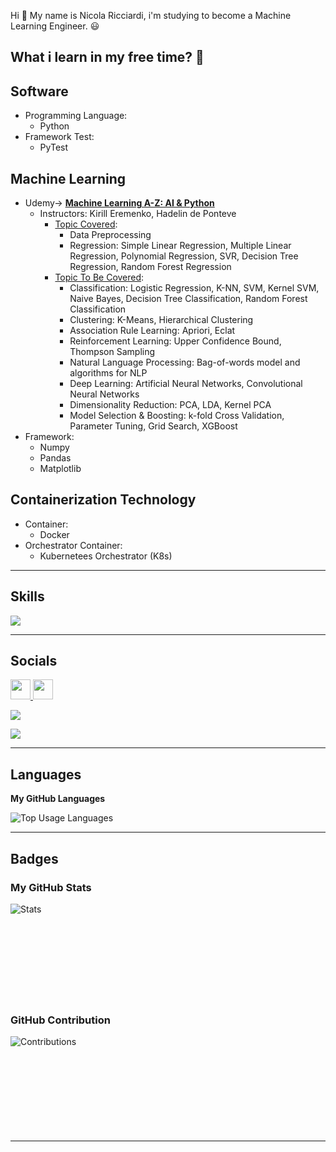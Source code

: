 Hi 👋 My name is Nicola Ricciardi, i'm studying to become a Machine Learning Engineer. 😃

## What i learn in my free time? 🧠
## Software
* Programming Language:
  - Python
* Framework Test:
  - PyTest

## Machine Learning
* Udemy-> <ins><strong>Machine Learning A-Z: AI & Python</strong></ins>
  - Instructors: Kirill Eremenko, Hadelin de Ponteve
    - <ins>Topic Covered</ins>:
      - Data Preprocessing
      - Regression: Simple Linear Regression, Multiple Linear Regression, Polynomial Regression, SVR, Decision Tree Regression, Random Forest Regression
    - <ins>Topic To Be Covered</ins>:
      - Classification: Logistic Regression, K-NN, SVM, Kernel SVM, Naive Bayes, Decision Tree Classification, Random Forest Classification
      - Clustering: K-Means, Hierarchical Clustering
      - Association Rule Learning: Apriori, Eclat
      - Reinforcement Learning: Upper Confidence Bound, Thompson Sampling
      - Natural Language Processing: Bag-of-words model and algorithms for NLP
      - Deep Learning: Artificial Neural Networks, Convolutional Neural Networks
      - Dimensionality Reduction: PCA, LDA, Kernel PCA
      - Model Selection & Boosting: k-fold Cross Validation, Parameter Tuning, Grid Search, XGBoost
* Framework:
  - Numpy
  - Pandas
  - Matplotlib
    
## Containerization Technology
* Container:
  - Docker
* Orchestrator Container:
  - Kubernetees Orchestrator (K8s)
  
---
## Skills

<p align="left">
  <a href="https://skillicons.dev">
    <img src="https://skillicons.dev/icons?i=py,docker,kubernetes,vscode,pycharm" />
  </a>
</p>

---
## Socials

<p align="left"> <a href="https://www.github.com/Sir-Chester-King" target="_blank" rel="noreferrer"> <picture> <source media="(prefers-color-scheme: dark)" srcset="https://raw.githubusercontent.com/danielcranney/readme-generator/main/public/icons/socials/github-dark.svg" /> <source media="(prefers-color-scheme: light)" srcset="https://raw.githubusercontent.com/danielcranney/readme-generator/main/public/icons/socials/github.svg" /> <img src="https://raw.githubusercontent.com/danielcranney/readme-generator/main/public/icons/socials/github.svg" width="32" height="32" /> </picture> </a> <a href="https://www.linkedin.com/in/nicolaricciardi97" target="_blank" rel="noreferrer"> <picture> <source media="(prefers-color-scheme: dark)" srcset="https://raw.githubusercontent.com/danielcranney/readme-generator/main/public/icons/socials/linkedin-dark.svg" /> <source media="(prefers-color-scheme: light)" srcset="https://raw.githubusercontent.com/danielcranney/readme-generator/main/public/icons/socials/linkedin.svg" /> <img src="https://raw.githubusercontent.com/danielcranney/readme-generator/main/public/icons/socials/linkedin.svg" width="32" height="32" /> </picture> </a></p>

<p align="left"> <img src="https://img.shields.io/github/followers/Sir-Chester-King?logo=github&style=for-the-badge&color=blue"/> </p>

<p align="left"> <img src="https://komarev.com/ghpvc/?username=Sir-Chester-King&color=blue&style=for-the-badge&abbreviated=true"/> </p>

---
## Languages
<b>My GitHub Languages</b>

<p>
  <img align="center" src="https://github-readme-stats.vercel.app/api/top-langs?username=Sir-Chester-King&show_icons=true&locale=en&layout=compact&title_color=0891b2&text_color=ffffff&bg_color=1c1917" alt="Top Usage Languages"/>
</p>

---
## <b>Badges</b>

### My GitHub Stats

<p>
  <img align="left" src="https://github-readme-stats.vercel.app/api?username=Sir-Chester-King&show_icons=true&locale=en&layout=compact&title_color=0891b2&text_color=ffffff&bg_color=1c1917" alt="Stats"/>
</p>

&nbsp;<br>&nbsp;<br>&nbsp;<br>&nbsp;<br>&nbsp;<br>&nbsp;<br>&nbsp;<br>&nbsp;<br>&nbsp;<br>

### GitHub Contribution
<p>
  <img align="left" src="https://github-readme-streak-stats.herokuapp.com/?user=Sir-Chester-King&background=1c1917&show_icons=true&locale=en&layout=compact&title_color=0891b2&text_color=ffffff&bg_color=1c1917&sideNums=ffffff&sideLabels=ffffff&dates=ffffff&currStreakNum=ffffff" alt="Contributions"/>
</p>
&nbsp;<br>&nbsp;<br>&nbsp;<br>&nbsp;<br>&nbsp;<br>&nbsp;<br>&nbsp;<br>&nbsp;<br>&nbsp;<br>

---
